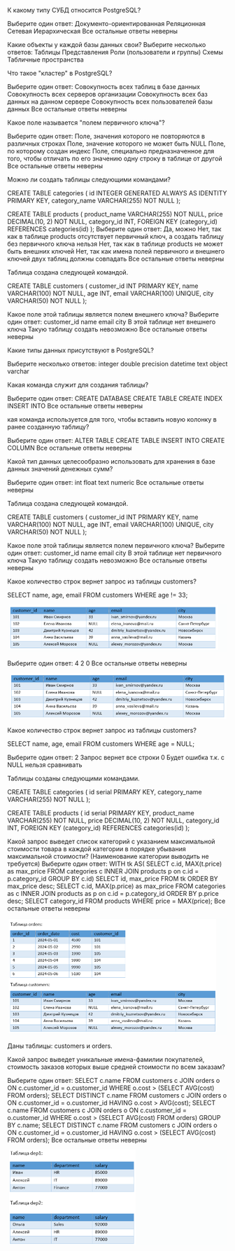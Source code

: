 К какому типу СУБД относится PostgreSQL?

Выберите один ответ:
Документо-ориентированная
Реляционная
Сетевая
Иерархическая
Все остальные ответы неверны


Какие объекты у каждой базы данных свои?
Выберите несколько ответов:
Таблицы
Представления
Роли (пользователи и группы)
Схемы
Табличные пространства

Что такое "кластер" в PostgreSQL?

Выберите один ответ:
Совокупность всех таблиц в базе данных
Совокупность всех серверов организации
Совокупность всех баз данных на данном сервере
Совокупность всех пользователей базы данных
Все остальные ответы неверны


Какое поле называется "полем первичного ключа"?

Выберите один ответ:
Поле, значения которого не повторяются в различных строках
Поле, значение которого не может быть NULL
Поле, по которому создан индекс
Поле, специально предназначенное для того, чтобы отличать по его значению одну строку в таблице от другой
Все остальные ответы неверны



Можно ли создать таблицы следующими командами?

CREATE TABLE categories 
               (
                 id INTEGER GENERATED ALWAYS AS IDENTITY PRIMARY KEY,
                 category_name VARCHAR(255) NOT NULL
                );

CREATE TABLE products
               (
                 product_name VARCHAR(255) NOT NULL,
                 price DECIMAL(10, 2) NOT NULL,
                 category_id INT,
                 FOREIGN KEY (category_id) REFERENCES categories(id)
                );
Выберите один ответ:
Да, можно
Нет, так как в таблице products отсутствует первичный ключ, а создать таблицу без первичного ключа нельзя
Нет, так как в таблице products не может быть внешних ключей
Нет, так как имена полей первичного и внешнего ключей двух таблиц должны совпадать
Все остальные ответы неверны


Таблица создана следующей командой.

CREATE TABLE customers 
              (
               customer_id INT PRIMARY KEY,
               name VARCHAR(100) NOT NULL,
               age INT,
               email VARCHAR(100) UNIQUE,
               city VARCHAR(50) NOT NULL
               );

Какое поле этой таблицы является полем внешнего ключа?
Выберите один ответ:
customer_id
name
email
city
В этой таблице нет внешнего ключа
Такую таблицу создать невозможно
Все остальные ответы неверны


Какие типы данных присутствуют в PostgreSQL?

Выберите несколько ответов:
integer
double precision
datetime
text
object
varchar


Какая команда служит для создания таблицы?

Выберите один ответ:
CREATE DATABASE
CREATE TABLE
CREATE INDEX
INSERT INTO
Все остальные ответы неверны


кая команда используется для того, чтобы вставить новую колонку в ранее созданную таблицу?

Выберите один ответ:
ALTER TABLE
CREATE TABLE
INSERT INTO
CREATE COLUMN
Все остальные ответы неверны


Какой тип данных целесообразно использовать для хранения в базе данных значений денежных сумм?

Выберите один ответ:
int
float
text
numeric
Все остальные ответы неверны


Таблица создана следующей командой.

CREATE TABLE customers 
              (
               customer_id INT PRIMARY KEY,
               name VARCHAR(100) NOT NULL,
               age INT,
               email VARCHAR(100) UNIQUE,
               city VARCHAR(50) NOT NULL
               );

Какое поле этой таблицы является полем первичного ключа?
Выберите один ответ:
customer_id
name
email
city
В этой таблице нет первичного ключа
Такую таблицу создать невозможно
Все остальные ответы неверны



Какое количество строк вернет запрос из таблицы customers?

SELECT name, age, email
FROM customers 
WHERE age != 33;

![alt text](image.png)

Выберите один ответ:
4
2
0
Все остальные ответы неверны




![alt text](image-1.png)


Какое количество строк вернет запрос из таблицы customers?

SELECT name, age, email
FROM customers 
WHERE age = NULL;


Выберите один ответ:
2
Запрос вернет все строки
0
Будет ошибка т.к. с NULL нельзя сравнивать



Таблицы созданы следующими командами.

CREATE TABLE categories 
               (
                 id serial PRIMARY KEY,
                 category_name VARCHAR(255) NOT NULL
                );

CREATE TABLE products
               (
                 id serial PRIMARY KEY,
                 product_name VARCHAR(255) NOT NULL,
                 price DECIMAL(10, 2) NOT NULL,
                 category_id INT,
                 FOREIGN KEY (category_id) REFERENCES categories(id)
                );

Какой запрос выведет список категорий с указанием максимальной стоимости товара в каждой категории в порядке убывания максимальной стоимости? 
(Наименование категории выводить не требуется)
Выберите один ответ:
WITH tk AS(
         SELECT c.id, MAX(t.price) as max_price
         FROM categories c
         INNER JOIN products p on c.id = p.category_id
         GROUP BY c.id) 
SELECT id, max_price
FROM tk
ORDER BY max_price desc;
SELECT c.id, MAX(p.price) as max_price
FROM categories as c
INNER JOIN products as p on c.id = p.category_id
ORDER BY p.price desc;
SELECT category_id 
FROM products
WHERE price = MAX(price);
Все остальные ответы неверны




![alt text](image-2.png)

Даны таблицы: customers и orders.

Какой запрос выведет уникальные имена-фамилии покупателей, стоимость заказов которых выше средней стоимости по всем заказам?

Выберите один ответ:
SELECT c.name
FROM customers c
JOIN orders o ON c.customer_id = o.customer_id
WHERE o.cost > (SELECT AVG(cost) FROM orders); 
SELECT DISTINCT c.name
FROM customers c
JOIN orders o ON c.customer_id = o.customer_id
HAVING o.cost > AVG(cost); 
SELECT c.name
FROM customers c
JOIN orders o ON c.customer_id = o.customer_id
WHERE o.cost > (SELECT AVG(cost) FROM orders)
GROUP BY c.name; 
SELECT DISTINCT c.name
FROM customers c
JOIN orders o ON c.customer_id = o.customer_id
HAVING o.cost > (SELECT AVG(cost) FROM orders); 
Все остальные ответы неверны



![alt text](image-3.png)